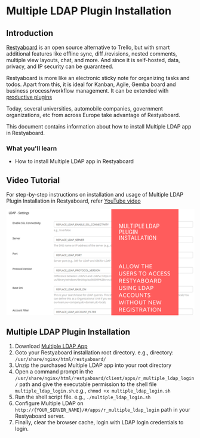 # Multiple LDAP Plugin Installation

## Introduction

[Restyaboard](https://restya.com/board) is an open source alternative to Trello, but with smart additional features like offline sync, diff /revisions, nested comments, multiple view layouts, chat, and more. And since it is self-hosted, data, privacy, and IP security can be guaranteed.

Restyaboard is more like an electronic sticky note for organizing tasks and todos. Apart from this, it is ideal for Kanban, Agile, Gemba board and business process/workflow management. It can be extended with [productive plugins](https://restya.com/board/apps "productive plugins")

Today, several universities, automobile companies, government organizations, etc from across Europe take advantage of Restyaboard.

This document contains information about how to install Multiple LDAP app in Restyaboard.

### What you'll learn

*   How to install Multiple LDAP app in Restyaboard

## Video Tutorial

For step-by-step instructions on installation and usage of Multiple LDAP Plugin Installation in Restyaboard, refer [YouTube video](https://www.youtube.com/watch?v=KQ6GbYPZC8U "Watch video on Multiple LDAP Plugin Installation in Restyaboard")

[![Multiple LDAP Plugin Installation in Restyaboard](multiple-ldap-plugin-installation.png)](https://www.youtube.com/watch?v=KQ6GbYPZC8U "Watch video on Multiple LDAP Plugin Installation in Restyaboard")

## Multiple LDAP Plugin Installation

1.  Download [Multiple LDAP App](https://restya.com/board/apps/r_multiple_ldap_login "Multiple LDAP App")
2.  Goto your Restyaboard installation root directory. e.g., directory: `/usr/share/nginx/html/restyaboard/`
3.  Unzip the purchased Multiple LDAP app into your root directory
4.  Open a command prompt in the `/usr/share/nginx/html/restyaboard/client/apps/r_multiple_ldap_login/` path and give the executable permission to the shell file `multiple_ldap_login.sh`.e.g., `chmod +x multiple_ldap_login.sh`
5.  Run the shell script file. e.g., `./multiple_ldap_login.sh`
6.  Configure Multiple LDAP on `http://{YOUR_SERVER_NAME}/#/apps/r_multiple_ldap_login` path in your Restyaboard server.
7.  Finally, clear the browser cache, login with LDAP login credentials to login.

